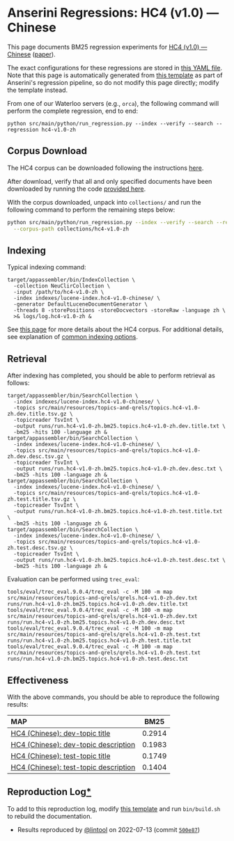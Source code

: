 # Anserini Regressions: HC4 (v1.0) &mdash; Chinese

This page documents BM25 regression experiments for [HC4 (v1.0) &mdash; Chinese](https://github.com/hltcoe/HC4) ([paper](https://arxiv.org/pdf/2201.09992.pdf)).

The exact configurations for these regressions are stored in [this YAML file](../src/main/resources/regression/hc4-v1.0-zh.yaml).
Note that this page is automatically generated from [this template](../src/main/resources/docgen/templates/hc4-v1.0-zh.template) as part of Anserini's regression pipeline, so do not modify this page directly; modify the template instead.

From one of our Waterloo servers (e.g., `orca`), the following command will perform the complete regression, end to end:

```
python src/main/python/run_regression.py --index --verify --search --regression hc4-v1.0-zh
```

## Corpus Download

The HC4 corpus can be downloaded following the instructions [here](https://github.com/hltcoe/HC4).

After download, verify that all and only specified documents have been downloaded by running the code [provided here](https://github.com/hltcoe/HC4#postprocessing-of-the-downloaded-documents).

With the corpus downloaded, unpack into `collections/` and run the following command to perform the remaining steps below:

```bash
python src/main/python/run_regression.py --index --verify --search --regression hc4-v1.0-zh \
  --corpus-path collections/hc4-v1.0-zh
```

## Indexing

Typical indexing command:

```
target/appassembler/bin/IndexCollection \
  -collection NeuClirCollection \
  -input /path/to/hc4-v1.0-zh \
  -index indexes/lucene-index.hc4-v1.0-chinese/ \
  -generator DefaultLuceneDocumentGenerator \
  -threads 8 -storePositions -storeDocvectors -storeRaw -language zh \
  >& logs/log.hc4-v1.0-zh &
```

See [this page](https://github.com/hltcoe/HC4) for more details about the HC4 corpus.
For additional details, see explanation of [common indexing options](common-indexing-options.md).

## Retrieval

After indexing has completed, you should be able to perform retrieval as follows:

```
target/appassembler/bin/SearchCollection \
  -index indexes/lucene-index.hc4-v1.0-chinese/ \
  -topics src/main/resources/topics-and-qrels/topics.hc4-v1.0-zh.dev.title.tsv.gz \
  -topicreader TsvInt \
  -output runs/run.hc4-v1.0-zh.bm25.topics.hc4-v1.0-zh.dev.title.txt \
  -bm25 -hits 100 -language zh &
target/appassembler/bin/SearchCollection \
  -index indexes/lucene-index.hc4-v1.0-chinese/ \
  -topics src/main/resources/topics-and-qrels/topics.hc4-v1.0-zh.dev.desc.tsv.gz \
  -topicreader TsvInt \
  -output runs/run.hc4-v1.0-zh.bm25.topics.hc4-v1.0-zh.dev.desc.txt \
  -bm25 -hits 100 -language zh &
target/appassembler/bin/SearchCollection \
  -index indexes/lucene-index.hc4-v1.0-chinese/ \
  -topics src/main/resources/topics-and-qrels/topics.hc4-v1.0-zh.test.title.tsv.gz \
  -topicreader TsvInt \
  -output runs/run.hc4-v1.0-zh.bm25.topics.hc4-v1.0-zh.test.title.txt \
  -bm25 -hits 100 -language zh &
target/appassembler/bin/SearchCollection \
  -index indexes/lucene-index.hc4-v1.0-chinese/ \
  -topics src/main/resources/topics-and-qrels/topics.hc4-v1.0-zh.test.desc.tsv.gz \
  -topicreader TsvInt \
  -output runs/run.hc4-v1.0-zh.bm25.topics.hc4-v1.0-zh.test.desc.txt \
  -bm25 -hits 100 -language zh &
```

Evaluation can be performed using `trec_eval`:

```
tools/eval/trec_eval.9.0.4/trec_eval -c -M 100 -m map src/main/resources/topics-and-qrels/qrels.hc4-v1.0-zh.dev.txt runs/run.hc4-v1.0-zh.bm25.topics.hc4-v1.0-zh.dev.title.txt
tools/eval/trec_eval.9.0.4/trec_eval -c -M 100 -m map src/main/resources/topics-and-qrels/qrels.hc4-v1.0-zh.dev.txt runs/run.hc4-v1.0-zh.bm25.topics.hc4-v1.0-zh.dev.desc.txt
tools/eval/trec_eval.9.0.4/trec_eval -c -M 100 -m map src/main/resources/topics-and-qrels/qrels.hc4-v1.0-zh.test.txt runs/run.hc4-v1.0-zh.bm25.topics.hc4-v1.0-zh.test.title.txt
tools/eval/trec_eval.9.0.4/trec_eval -c -M 100 -m map src/main/resources/topics-and-qrels/qrels.hc4-v1.0-zh.test.txt runs/run.hc4-v1.0-zh.bm25.topics.hc4-v1.0-zh.test.desc.txt
```

## Effectiveness

With the above commands, you should be able to reproduce the following results:

| **MAP**                                                                                                      | **BM25**  |
|:-------------------------------------------------------------------------------------------------------------|-----------|
| [HC4 (Chinese): dev-topic title](https://github.com/hltcoe/HC4)                                              | 0.2914    |
| [HC4 (Chinese): dev-topic description](https://github.com/hltcoe/HC4)                                        | 0.1983    |
| [HC4 (Chinese): test-topic title](https://github.com/hltcoe/HC4)                                             | 0.1749    |
| [HC4 (Chinese): test-topic description](https://github.com/hltcoe/HC4)                                       | 0.1404    |

## Reproduction Log[*](reproducibility.md)

To add to this reproduction log, modify [this template](../src/main/resources/docgen/templates/hc4-v1.0-zh.template) and run `bin/build.sh` to rebuild the documentation.

+ Results reproduced by [@lintool](https://github.com/lintool) on 2022-07-13 (commit [`500e87`](https://github.com/castorini/anserini/commit/500e872d594a86cbf01adae644479f74a4b4af2d))
